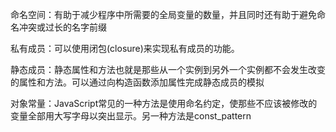 命名空间：有助于减少程序中所需要的全局变量的数量，并且同时还有助于避免命名冲突或过长的名字前缀

私有成员：可以使用闭包(closure)来实现私有成员的功能。

静态成员：静态属性和方法也就是那些从一个实例到另外一个实例都不会发生改变的属性和方法。可以通过向构造函数添加属性完成静态成员的模拟

对象常量：JavaScript常见的一种方法是使用命名约定，使那些不应该被修改的变量全部用大写字母以突出显示。另一种方法是const_pattern